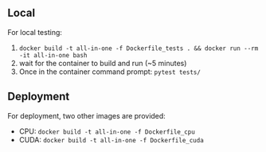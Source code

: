 ## Local
For local testing:
1. `docker build -t all-in-one -f Dockerfile_tests . && docker run --rm -it all-in-one bash`
2. wait for the container to build and run (~5 minutes)
3. Once in the container command prompt: `pytest tests/`

## Deployment
For deployment, two other images are provided:
* CPU: `docker build -t all-in-one -f Dockerfile_cpu`
* CUDA: `docker build -t all-in-one -f Dockerfile_cuda`

